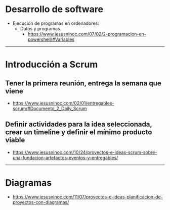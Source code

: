 # Desarrollo de software
- Ejecución de programas en ordenadores:
  - Datos y programas.
    * https://www.jesusninoc.com/07/02/2-programacion-en-powershell/#Variables

-------------------

# Introducción a Scrum
## Tener la primera reunión, entrega la semana que viene
* https://www.jesusninoc.com/02/01/entregables-scrum/#Documento_2_Daily_Scrum
## Definir actividades para la idea seleccionada, crear un timeline y definir el mínimo producto viable
* https://www.jesusninoc.com/10/24/proyectos-e-ideas-scrum-sobre-una-fundacion-artefactos-eventos-y-entregables/

-------------------

# Diagramas
* https://www.jesusninoc.com/11/07/proyectos-e-ideas-planificacion-de-proyectos-con-diagramas/
